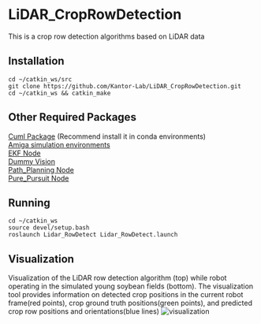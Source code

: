 # LiDAR_CropRowDetection
This is a crop row detection algorithms based on LiDAR data
## Installation
```
cd ~/catkin_ws/src
git clone https://github.com/Kantor-Lab/LiDAR_CropRowDetection.git
cd ~/catkin_ws && catkin_make
```
## Other Required Packages
[Cuml Package](https://docs.rapids.ai/install)  (Recommend install it in conda environments)  
[Amiga simulation environments](https://github.com/Kantor-Lab/Amiga_Simulation-Environments.git)  
[EKF Node](https://github.com/Ruiji-Liu/CMU_EKF_Node)  
[Dummy Vision](https://github.com/Ruiji-Liu/CMU_Dummy_Vision)  
[Path_Planning Node](https://github.com/Ruiji-Liu/CMU_Path_Planning_Node)  
[Pure_Pursuit Node](https://github.com/Ruiji-Liu/CMU_Pure_Pursuit)  
## Running
```
cd ~/catkin_ws
source devel/setup.bash
roslaunch Lidar_RowDetect Lidar_RowDetect.launch
```
## Visualization
Visualization of the LiDAR row detection algorithm (top) while robot operating in the simulated young soybean fields (bottom). The visualization tool provides
information on detected crop positions in the current robot frame(red points), crop ground truth positions(green points), and predicted crop row positions and orientations(blue lines)
![visualization](https://github.com/Kantor-Lab/LiDAR_CropRowDetection/assets/78890103/5b16d715-b282-44e9-83a9-f7a187468eab)

